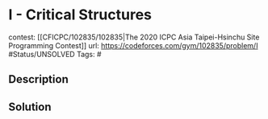 # I - Critical Structures

contest: [[CFICPC/102835/102835|The 2020 ICPC Asia Taipei-Hsinchu Site Programming Contest]]
url: https://codeforces.com/gym/102835/problem/I
#Status/UNSOLVED
Tags: #

## Description

## Solution

